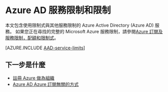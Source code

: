 <properties
    pageTitle="Azure Active Directory 服務限制和限制"
    description="使用限制式與其他服務限制的 Azure Active Directory 服務。"
    services="active-directory"
    documentationCenter=""
    authors="curtand"
    manager="femila"
    editor=""/>

<tags
    ms.service="active-directory"
    ms.devlang="na"
    ms.topic="article"
    ms.tgt_pltfrm="na"
    ms.workload="identity"
    ms.date="08/23/2016"
    ms.author="curtand"/>

# <a name="azure-ad-service-limits-and-restrictions"></a>Azure AD 服務限制和限制

本文包含使用限制式與其他服務限制的 Azure Active Directory (Azure AD) 服務。 如果您正在尋找的完整的 Microsoft Azure 服務限制，請參閱[Azure 訂閱及服務限制，配額和限制式](../azure-subscription-service-limits.md)。

[AZURE.INCLUDE [AAD-service-limits](../../includes/active-directory-service-limits-include.md)]

## <a name="whats-next"></a>下一步是什麼
- [註冊 Azure 做為組織](sign-up-organization.md)
- [Azure AD Azure 訂閱無關的方式](active-directory-how-subscriptions-associated-directory.md)
